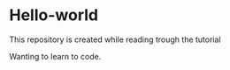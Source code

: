 # Hello-world
This repository is created while reading trough the tutorial

Wanting to learn to code.
